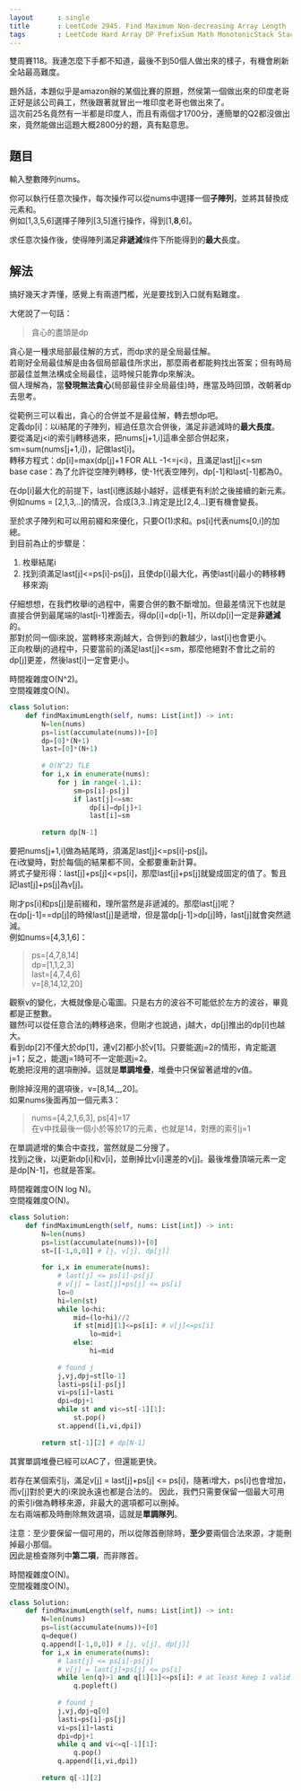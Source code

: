 ```yaml
---
layout      : single
title       : LeetCode 2945. Find Maximum Non-decreasing Array Length
tags        : LeetCode Hard Array DP PrefixSum Math MonotonicStack Stack BinarySearch MonotonicQueue
---
```

雙周賽118。我連怎麼下手都不知道，最後不到50個人做出來的樣子，有機會刷新全站最高難度。  

題外話，本題似乎是amazon辦的某個比賽的原題，然侯第一個做出來的印度老哥正好是該公司員工，然後跟著就冒出一堆印度老哥也做出來了。  
這次前25名竟然有一半都是印度人，而且有兩個才1700分，連簡單的Q2都沒做出來，竟然能做出這題大概2800分的題，真有點意思。  

## 題目

輸入整數陣列nums。  

你可以執行任意次操作，每次操作可以從nums中選擇一個**子陣列**，並將其替換成元素和。  
例如[1,3,5,6]選擇子陣列[3,5]進行操作，得到[1,**8**,6]。  

求任意次操作後，使得陣列滿足**非遞減**條件下所能得到的**最大**長度。  

## 解法

搞好幾天才弄懂，感覺上有兩道門檻，光是要找到入口就有點難度。  

大佬說了一句話：  
> 貪心的盡頭是dp  

貪心是一種求局部最佳解的方式，而dp求的是全局最佳解。  
若剛好全局最佳解是由各個局部最佳所求出，那麼兩者都能夠找出答案；但有時局部最佳並無法構成全局最佳，這時候只能靠dp來解決。  
個人理解為，當**發現無法貪心**(局部最佳非全局最佳)時，應當及時回頭，改朝著dp去思考。  

從範例三可以看出，貪心的合併並不是最佳解，轉去想dp吧。  
定義dp[i]：以i結尾的子陣列，經過任意次合併後，滿足非遞減時的**最大長度**。  
要從滿足j<i的索引j轉移過來，把nums[j+1,i]這串全部合併起來，sm=sum(nums[j+1,i])，記做last[i]。  
轉移方程式：dp[i]=max(dp[j]+1 FOR ALL -1<=j<i)，且滿足last[j]<=sm  
base case：為了允許從空陣列轉移，使-1代表空陣列，dp[-1]和last[-1]都為0。  

在dp[i]最大化的前提下，last[i]應該越小越好，這樣更有利於之後接續的新元素。  
例如nums = [2,1,3,..]的情況，合成[3,3..]肯定是比[2,4,..]更有機會變長。  

至於求子陣列和可以用前綴和來優化，只要O(1)求和。ps[i]代表nums[0,i]的加總。  
到目前為止的步驟是：  

1. 枚舉結尾i  
2. 找到須滿足last[j]<=ps[i]-ps[j]，且使dp[i]最大化，再使last[i]最小的轉移轉移來源j  

仔細想想，在我們枚舉i的過程中，需要合併的數不斷增加。但最差情況下也就是直接合併到最尾端的last[i-1]裡面去，得dp[i]=dp[i-1]，所以dp[i]一定是**非遞減**的。  
那對於同一個i來說，當轉移來源j越大，合併到i的數越少，last[i]也會更小。  
正向枚舉j的過程中，只要當前的j滿足last[j]<=sm，那麼他絕對不會比之前的dp[j]更差，然後last[i]一定會更小。  

時間複雜度O(N^2)。  
空間複雜度O(N)。  

```python
class Solution:
    def findMaximumLength(self, nums: List[int]) -> int:
        N=len(nums)
        ps=list(accumulate(nums))+[0]
        dp=[0]*(N+1)
        last=[0]*(N+1)
        
        # O(N^2) TLE
        for i,x in enumerate(nums):
            for j in range(-1,i):
                sm=ps[i]-ps[j]
                if last[j]<=sm:
                    dp[i]=dp[j]+1
                    last[i]=sm
                    
        return dp[N-1]
```

要把nums[j+1,i]做為結尾時，須滿足last[j]<=ps[i]-ps[j]。  
在i改變時，對於每個j的結果都不同，全都要重新計算。  
將式子變形得：last[j]+ps[j]<=ps[i]，那麼last[j]+ps[j]就變成固定的值了。暫且記last[j]+ps[j]為v[j]。  

剛才ps[i]和ps[j]是前綴和，理所當然是非遞減的。那麼last[j]呢？  
在dp[j-1]==dp[j]的時候last[j]是遞增，但是當dp[j-1]>dp[j]時，last[j]就會突然遞減。  
例如nums=[4,3,1,6]：  
> ps=[4,7,8,14]  
> dp=[1,1,2,3]  
> last=[4,7,4,6]  
> v=[8,14,12,20]  

觀察v的變化，大概就像是心電圖。只是右方的波谷不可能低於左方的波谷，畢竟都是正整數。  
雖然i可以從任意合法的j轉移過來，但剛才也說過，j越大，dp[j]推出的dp[i]也越大。  
看到dp[2]不僅大於dp[1]，連v[2]都小於v[1]。只要能選j=2的情形，肯定能選j=1；反之，能選j=1時可不一定能選j=2。  
乾脆把沒用的選項刪掉。這就是**單調堆疊**，堆疊中只保留著遞增的v值。  

刪除掉沒用的選項後，v=[8,14,\_,20]。  
如果nums後面再加一個元素3：  
> nums=[4,2,1,6,3], ps[4]=17  
> 在v中找最後一個小於等於17的元素，也就是14，對應的索引j=1  

在單調遞增的集合中查找，當然就是二分搜了。  
找到j之後，以j更新dp[i]和v[i]，並刪掉比v[i]還差的v[j]。最後堆疊頂端元素一定是dp[N-1]，也就是答案。  

時間複雜度O(N log N)。  
空間複雜度O(N)。  

```python
class Solution:
    def findMaximumLength(self, nums: List[int]) -> int:
        N=len(nums)
        ps=list(accumulate(nums))+[0]
        st=[[-1,0,0]] # [j, v[j], dp[j]]
        
        for i,x in enumerate(nums):
            # last[j] <= ps[i]-ps[j]
            # v[j] = last[j]+ps[j] <= ps[i]
            lo=0
            hi=len(st)
            while lo<hi:
                mid=(lo+hi)//2
                if st[mid][1]<=ps[i]: # v[j]<=ps[i]
                    lo=mid+1
                else:
                    hi=mid
                    
            # found j
            j,vj,dpj=st[lo-1]
            lasti=ps[i]-ps[j]
            vi=ps[i]+lasti
            dpi=dpj+1
            while st and vi<=st[-1][1]:
                st.pop()
            st.append([i,vi,dpi])
                    
        return st[-1][2] # dp[N-1]
```

其實單調堆疊已經可以AC了，但還能更快。  

若存在某個索引j，滿足v[j] = last[j]+ps[j] <= ps[i]，隨著i增大，ps[i]也會增加，而v[j]對於更大的i來說永遠也都是合法的。
因此，我們只需要保留一個最大可用的索引i做為轉移來源，非最大的選項都可以刪掉。  
左右兩端都及時刪除無效選項，這就是**單調隊列**。  

注意：至少要保留一個可用的，所以從隊首刪除時，**至少**要兩個合法來源，才能刪掉最小那個。  
因此是檢查隊列中**第二項**，而非隊首。  

時間複雜度O(N)。  
空間複雜度O(N)。  

```python
class Solution:
    def findMaximumLength(self, nums: List[int]) -> int:
        N=len(nums)
        ps=list(accumulate(nums))+[0]
        q=deque()
        q.append([-1,0,0]) # [j, v[j], dp[j]]
        for i,x in enumerate(nums):
            # last[j] <= ps[i]-ps[j]
            # v[j] = last[j]+ps[j] <= ps[i]
            while len(q)>1 and q[1][1]<=ps[i]: # at least keep 1 valid 
                q.popleft()
                    
            # found j
            j,vj,dpj=q[0]
            lasti=ps[i]-ps[j]
            vi=ps[i]+lasti
            dpi=dpj+1
            while q and vi<=q[-1][1]:
                q.pop()
            q.append([i,vi,dpi])
            
        return q[-1][2]
```
